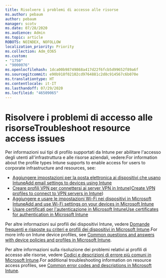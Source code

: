 ```yaml
---
title: Risolvere i problemi di accesso alle risorse
ms.author: pebaum
author: pebaum
manager: scotv
ms.date: 07/28/2020
ms.audience: Admin
ms.topic: article
ROBOTS: NOINDEX, NOFOLLOW
localization_priority: Priority
ms.collection: Adm_O365
ms.custom:
- "1750"
- "9000076"
ms.openlocfilehash: 1dca00b98749868a417d22f6fcb5d99652f89a6f
ms.sourcegitcommit: e90b918f02102cd9764881c2d8c914567c6b070e
ms.translationtype: HT
ms.contentlocale: it-IT
ms.lasthandoff: 07/29/2020
ms.locfileid: "46509065"
---
```

# <a name="troubleshoot-resource-access-issues"></a><span data-ttu-id="ea421-102">Risolvere i problemi di accesso alle risorse</span><span class="sxs-lookup"><span data-stu-id="ea421-102">Troubleshoot resource access issues</span></span>

<span data-ttu-id="ea421-103">Per informazioni sui tipi di profilo supportati da Intune per abilitare l'accesso degli utenti all'infrastruttura e alle risorse aziendali, vedere:</span><span class="sxs-lookup"><span data-stu-id="ea421-103">For information about the profile types Intune supports to enable access for users to corporate infrastructure and resources, see:</span></span>

- [<span data-ttu-id="ea421-104">Aggiungere impostazioni per la posta elettronica ai dispositivi che usano Intune</span><span class="sxs-lookup"><span data-stu-id="ea421-104">Add email settings to devices using Intune</span></span>](https://docs.microsoft.com/intune/email-settings-configure)
- <span data-ttu-id="ea421-105">[Creare profili VPN per connettersi ai server VPN in Intune](https://docs.microsoft.com/intune/vpn-settings-configure))</span><span class="sxs-lookup"><span data-stu-id="ea421-105">[Create VPN profiles to connect to VPN servers in Intune](https://docs.microsoft.com/intune/vpn-settings-configure))</span></span>
- [<span data-ttu-id="ea421-106">Aggiungere e usare le impostazioni Wi-Fi nei dispositivi in Microsoft Intune</span><span class="sxs-lookup"><span data-stu-id="ea421-106">Add and use Wi-Fi settings on your devices in Microsoft Intune</span></span>](https://docs.microsoft.com/intune/wi-fi-settings-configure)
- [<span data-ttu-id="ea421-107">Usare certificati per l'autenticazione in Microsoft Intune</span><span class="sxs-lookup"><span data-stu-id="ea421-107">Use certificates for authentication in Microsoft Intune</span></span>](https://docs.microsoft.com/intune/certificates-configure)

<span data-ttu-id="ea421-108">Per altre informazioni sui profili dei dispositivi Intune, vedere [Domande frequenti e risposte su criteri e profili dei dispositivi in Microsoft Intune](https://docs.microsoft.com/intune/device-profile-troubleshoot).</span><span class="sxs-lookup"><span data-stu-id="ea421-108">For more info on Intune device profiles, see [Common questions and answers with device policies and profiles in Microsoft Intune](https://docs.microsoft.com/intune/device-profile-troubleshoot).</span></span>

<span data-ttu-id="ea421-109">Per altre informazioni sulla risoluzione dei problemi relativi ai profili di accesso alle risorse, vedere [Codici e descrizioni di errore più comuni in Microsoft Intune](https://docs.microsoft.com/intune/troubleshoot-company-resource-access-problems).</span><span class="sxs-lookup"><span data-stu-id="ea421-109">For additional troubleshooting information on resource access profiles, see [Common error codes and descriptions in Microsoft Intune](https://docs.microsoft.com/intune/troubleshoot-company-resource-access-problems).</span></span>